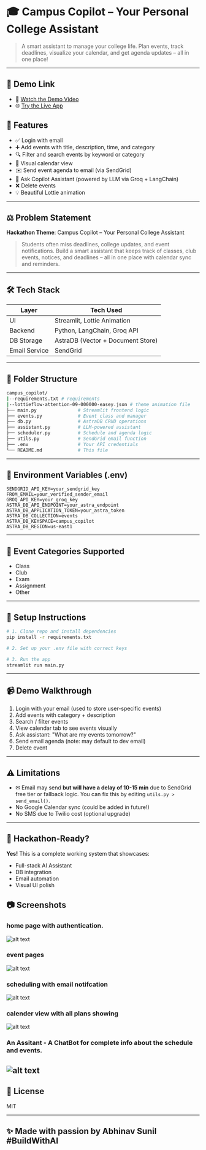 # 🎓 Campus Copilot – Your Personal College Assistant

> A smart assistant to manage your college life. Plan events, track deadlines, visualize your calendar, and get agenda updates – all in one place!

---
## 🔗 Demo Link

- 🎥 [Watch the Demo Video](https://drive.google.com/file/d/1eREPVxwxEdtaeygI-s2VWNvQOcjEJxSe/view?usp=sharing)
- 🌐 [Try the Live App](https://oko6vhrhvwjdnrpbn7mult.streamlit.app/)

## 🚀 Features

* ✅ Login with email
* ➕ Add events with title, description, time, and category
* 🔍 Filter and search events by keyword or category
* 📅 Visual calendar view
* ✉️ Send event agenda to email (via SendGrid)
* 🧠 Ask Copilot Assistant (powered by LLM via Groq + LangChain)
* ❌ Delete events
* 💡 Beautiful Lottie animation

---

## ⚖️ Problem Statement

**Hackathon Theme**: Campus Copilot – Your Personal College Assistant

> Students often miss deadlines, college updates, and event notifications. Build a smart assistant that keeps track of classes, club events, notices, and deadlines – all in one place with calendar sync and reminders.

---

## 🛠️ Tech Stack

| Layer         | Tech Used                         |
| ------------- | --------------------------------- |
| UI            | Streamlit, Lottie Animation       |
| Backend       | Python, LangChain, Groq API       |
| DB Storage    | AstraDB (Vector + Document Store) |
| Email Service | SendGrid                          |

---

## 📁 Folder Structure

```bash
campus_copilot/
|--requirements.txt # requirements
|--lottieflow-attention-09-000000-easey.json # theme animation file
├── main.py               # Streamlit frontend logic
├── events.py             # Event class and manager
├── db.py                 # AstraDB CRUD operations
├── assistant.py          # LLM-powered assistant
├── scheduler.py          # Schedule and agenda logic
├── utils.py              # SendGrid email function
├── .env                  # Your API credentials
└── README.md             # This file
```

---

## 🔑 Environment Variables (.env)

```env
SENDGRID_API_KEY=your_sendgrid_key
FROM_EMAIL=your_verified_sender_email
GROQ_API_KEY=your_groq_key
ASTRA_DB_API_ENDPOINT=your_astra_endpoint
ASTRA_DB_APPLICATION_TOKEN=your_astra_token
ASTRA_DB_COLLECTION=events
ASTRA_DB_KEYSPACE=campus_copilot
ASTRA_DB_REGION=us-east1
```

---

## 📅 Event Categories Supported

* Class
* Club
* Exam
* Assignment
* Other

---

## 🔧 Setup Instructions

```bash
# 1. Clone repo and install dependencies
pip install -r requirements.txt

# 2. Set up your .env file with correct keys

# 3. Run the app
streamlit run main.py
```

---

## 📹 Demo Walkthrough

1. Login with your email (used to store user-specific events)
2. Add events with category + description
3. Search / filter events
4. View calendar tab to see events visually
5. Ask assistant: "What are my events tomorrow?"
6. Send email agenda (note: may default to dev email)
7. Delete event

---

## ⚠️ Limitations

* ✉ Email may send **but will have a delay of 10-15 min** due to SendGrid free tier or fallback logic. You can fix this by editing `utils.py > send_email()`.
* No Google Calendar sync (could be added in future!)
* No SMS due to Twilio cost (optional upgrade)

---

## 💼 Hackathon-Ready?

**Yes!** This is a complete working system that showcases:

* Full-stack AI Assistant
* DB integration
* Email automation
* Visual UI polish

## 📷 Screenshots
### home page with authentication.
![alt text](image.png)
### event pages
![alt text](image-1.png)
### scheduling with email notifcation
![alt text](image-2.png)
### calender view with all plans showing 
![alt text](image-3.png)
### An Assitant - A ChatBot for complete info about the schedule and events.
![alt text](image-4.png)
---

## 📄 License

MIT

---

## ✨ Made with passion by Abhinav Sunil #BuildWithAI
